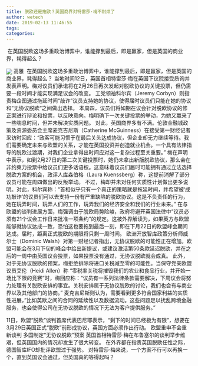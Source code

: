 ```yaml
---
title: 脱欧还是拖欧？英国商界对特雷莎·梅不耐烦了
author: wetech
date: 2019-02-13 11:46:55
tags: 
categories: 
---
```

 在英国脱欧这场多重政治博弈中，谁能撑到最后，即是赢家，但是英国的商业界，耗得起么？
<!-- more -->
<img align="center" border="0" src="https://imgcdn.yicai.com/uppics/images/2019/02/b9af8397426d68619ceece4026f4beeb.jpg" />
高雅
 在英国脱欧这场多重政治博弈中，谁能撑到最后，即是赢家，但是英国的商业界，耗得起么？
当地时间12日，英国首相特雷莎·梅在英国下议院接受质询并发表声明。梅对议员们承诺将在2月26日再次发起对脱欧协议的关键投票，但仍需要一段时间才能实现满足议会的改变。
工党领袖科尔宾（Jeremy Corbyn）则指责梅企图通过拖延时间“敲诈”议员支持她的协议，使得届时议员们只能在她的协议和”无协议脱欧“之间做出选择。
本周四，议员们将如期在议会针对脱欧协议的修正案进行辩论和投票，以反映意向。梅明确下一次关键投票的举动，为她又赢来了一些喘息时间，但并未解决实质问题。
对此，英国商界多有不满。伦敦金融城政策及资源委员会主席麦克吉尼斯（Catherine McGuinness）在接受第一财经记者采访时回应：“政客可能习惯于在最后关头达成协议，但企业却无力继续等待。我们需要确定未来与欧盟的关系，才能在英国投资并创造就业机会。一个具有法律指导的脱欧过渡期，对我们企业拿得出时间应对这一复杂过程至关重要。”
梅在声明中表示，如到2月27日的第二次关键投票时，她仍未拿出新版脱欧协议，那么会在非约束力投票中给议员们更多话语权。这意味着议员们届时可能拥有通过立法选择脱欧方案的机会，政评人库森伯格（Laura Kuenssberg）称，这提前消解了部分议员可能在周四做出的反叛举动。
不过，梅却并未对任何实质性计划做出更多说明。对此，科尔宾称：“首相似乎只有一个真正的策略就是拖延时间，并希望被‘成功敲诈’的议员们可以去支持一份有严重缺陷的脱欧协议。这是不负责任的行为，她在玩弄时间，玩弄人们的工作，玩弄我们的经济安全和我们的行业未来。”
在与欧盟的谈判进展方面，梅强调由于脱欧局势险峻，政府将避开英国法律中“议员必须有21个议会工作日来批准一项条约”的规定。这被外界解读为，如果英方与欧盟能够就协议达成一致，恐怕这也要拖到最后一刻，即在下月22日的欧盟峰会期间达成。届时，距离正式脱欧的期限将只剩一周时间。
欧洲开放智库政策分析师威尔士（Dominic Walsh）对第一财经记者指出，无协议脱欧的可能性正在增加。欧盟可能会在3月下旬的峰会中给出新提议，或建议激活第50条款延迟脱欧，并在之后的一周中由英国议会投票，如果投票没有通过，无协议脱欧就会成真。
此外，对于无协议脱欧的预案，梅拒绝排除将进口关税减至零的可能性。当保守党亲欧盟议员艾伦（Heidi Allen）称 “零税率关税将摧毁我们的农业和食品行业，并开始一场比下限的竞赛”时，梅回应称：“议员有一系列法律条款需要解决，下周议会将努力处理有关脱欧安排的事宜。关税安排属于无协议脱欧的讨论，我们也会有与商业界以及其他部门的协商。”
麦克吉尼斯则认为，需要看到更多符合国家利益的实质性进展，”比如英欧之间的合同的延续性以及数据流动。这些问题足以扰乱跨境金融服务，也会使得公司在无协议脱欧的情况下无法为客户提供服务。”
 
 
11日，欧盟“脱欧”谈判首席代表巴尼耶表示，“剩下的时间已经极为有限”，想要在3月29日英国正式“脱欧”前形成协议，英国方面必须作出行动。
欧盟重申不会重新谈判 多国制定“无协议脱欧”预案
英国首相特雷莎·梅在布鲁塞尔的谈判举步维艰，但英国国内的情况却发生了很大转变。
在外界都在指责英国脱欧任性之际，德国智库IFO却批评欧盟过于强势。
对特雷莎·梅来说，一个方案不行可以再换一个，直到英国议会通过，但英国真的等得起吗？
